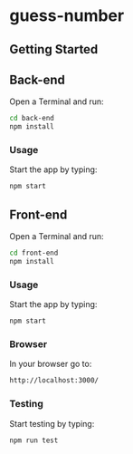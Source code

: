 # guess-number

## Getting Started

## Back-end

Open a Terminal and run:

```sh
cd back-end
npm install
```

### Usage

Start the app by typing:

```sh
npm start
```


## Front-end

Open a Terminal and run:

```sh
cd front-end
npm install
```

### Usage

Start the app by typing:

```sh
npm start
```


### Browser

In your browser go to:

```sh
http://localhost:3000/
```

### Testing

Start testing by typing:

```sh
npm run test
```
